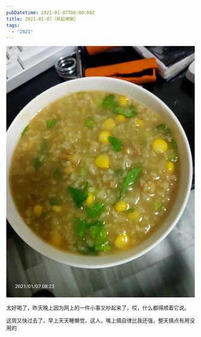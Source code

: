 ```yaml
---
pubDatetime: 2021-01-07T00:00:00Z
title: 2021-01-07（早起喝粥）
tags:
  - "2021"
---
```


![](../../img/6904315-3c014aa4c27968ff.jpg)

太好喝了，昨天晚上因为网上的一件小事又吵起来了，哎，什么都得顺着它说。

这周又快过去了，早上天天睡懒觉，这人，嘴上搞自律比我还强，整天搞点有用没用的

